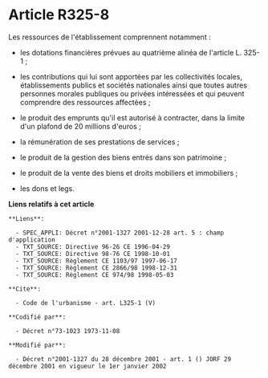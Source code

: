 # Article R325-8

Les ressources de l'établissement comprennent notamment :

- les dotations financières prévues au quatrième alinéa de l'article L. 325-1 ;

- les contributions qui lui sont apportées par les collectivités locales, établissements publics et sociétés nationales ainsi
que toutes autres personnes morales publiques ou privées intéressées et qui peuvent comprendre des ressources affectées ;

- le produit des emprunts qu'il est autorisé à contracter, dans la limite d'un plafond de 20 millions d'euros ;

- la rémunération de ses prestations de services ;

- le produit de la gestion des biens entrés dans son patrimoine ;

- le produit de la vente des biens et droits mobiliers et immobiliers ;

- les dons et legs.

**Liens relatifs à cet article**

	**Liens**:

	  - SPEC_APPLI: Décret n°2001-1327 2001-12-28 art. 5 : champ d'application
	  - TXT_SOURCE: Directive 96-26 CE 1996-04-29
	  - TXT_SOURCE: Directive 98-76 CE 1998-10-01
	  - TXT_SOURCE: Règlement CE 1103/97 1997-06-17
	  - TXT_SOURCE: Règlement CE 2866/98 1998-12-31
	  - TXT_SOURCE: Règlement CE 974/98 1998-05-03

	**Cite**:

	  - Code de l'urbanisme - art. L325-1 (V)

	**Codifié par**:

	  - Décret n°73-1023 1973-11-08

	**Modifié par**:

	  - Décret n°2001-1327 du 28 décembre 2001 - art. 1 () JORF 29 décembre 2001 en vigueur le 1er janvier 2002
